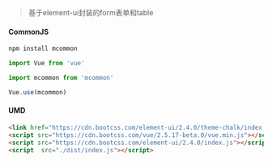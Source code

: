  
> 基于element-ui封装的form表单和table

#### CommonJS
```javascript
npm install mcommon 

import Vue from 'vue'

import mcommon from 'mcommon'

Vue.use(mcommon)
```
#### UMD
```html
<link href="https://cdn.bootcss.com/element-ui/2.4.0/theme-chalk/index.css" rel="stylesheet">
<script src="https://cdn.bootcss.com/vue/2.5.17-beta.0/vue.min.js"></script>
<script src="https://cdn.bootcss.com/element-ui/2.4.0/index.js"></script>
<script  src="./dist/index.js"></script>
```
